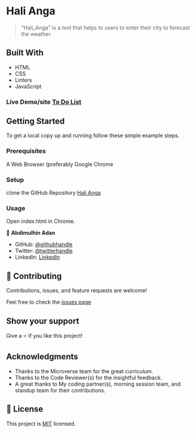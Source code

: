 # Hali Anga

> "Hali_Anga" is a tool that helps to users to enter their city to forecast the weather.


## Built With

- HTML
- CSS
- Linters
- JavaScript


### Live Demo/site [To Do List](https://abdimulhinyussuf3675.github.io/To_Do_List//dist/)


## Getting Started

To get a local copy up and running follow these simple example steps.

### Prerequisites
A Web Browser (preferably Google Chrome

### Setup
clone the GitHub Repository [Hali Anga](https://github.com/AbdimulhinYussuf3675/HaliAnga)

### Usage
  Open index.html in Chrome.


👤 **Abdimulhin Adan**

- GitHub: [@githubhandle](https://github.com/AbdimulhinYussuf3675)
- Twitter: [@twitterhandle](https://twitter.com/abdimulhin)
- LinkedIn: [LinkedIn](https://www.linkedin.com/in/abdimulhin-yussuf-7b110720b) 



## 🤝 Contributing

Contributions, issues, and feature requests are welcome!

Feel free to check the [issues page](https://github.com/AbdimulhinYussuf3675/HaliAnga/issues)

## Show your support

Give a ⭐️ if you like this project!

## Acknowledgments


- Thanks to the Microverse team for the great curriculum.
- Thanks to the Code Reviewer(s) for the insightful feedback.
- A great thanks to My coding partner(s), morning session team, and standup team for their contributions.

## 📝 License

This project is [MIT](./LICENSE) licensed.

